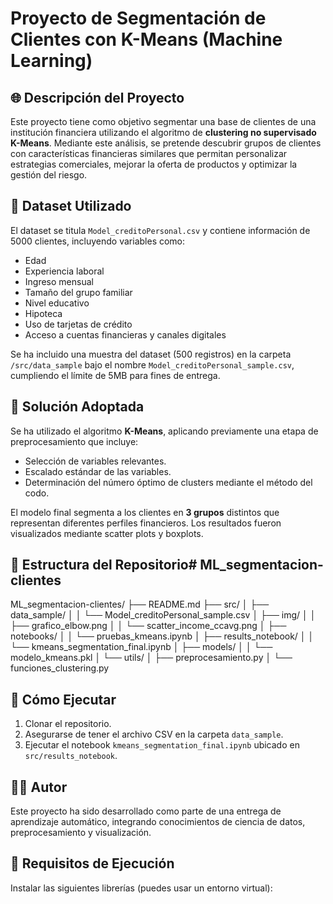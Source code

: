 # Proyecto de Segmentación de Clientes con K-Means (Machine Learning)

## 🌐 Descripción del Proyecto
Este proyecto tiene como objetivo segmentar una base de clientes de una institución financiera utilizando el algoritmo de **clustering no supervisado K-Means**. Mediante este análisis, se pretende descubrir grupos de clientes con características financieras similares que permitan personalizar estrategias comerciales, mejorar la oferta de productos y optimizar la gestión del riesgo.

## 📅 Dataset Utilizado
El dataset se titula `Model_creditoPersonal.csv` y contiene información de 5000 clientes, incluyendo variables como:
- Edad
- Experiencia laboral
- Ingreso mensual
- Tamaño del grupo familiar
- Nivel educativo
- Hipoteca
- Uso de tarjetas de crédito
- Acceso a cuentas financieras y canales digitales

Se ha incluido una muestra del dataset (500 registros) en la carpeta `/src/data_sample` bajo el nombre `Model_creditoPersonal_sample.csv`, cumpliendo el límite de 5MB para fines de entrega.

## 🤖 Solución Adoptada
Se ha utilizado el algoritmo **K-Means**, aplicando previamente una etapa de preprocesamiento que incluye:
- Selección de variables relevantes.
- Escalado estándar de las variables.
- Determinación del número óptimo de clusters mediante el método del codo.

El modelo final segmenta a los clientes en **3 grupos** distintos que representan diferentes perfiles financieros. Los resultados fueron visualizados mediante scatter plots y boxplots.

## 📁 Estructura del Repositorio# ML_segmentacion-clientes
ML_segmentacion-clientes/ ├── README.md ├── src/ │ ├── data_sample/ │ │ └── Model_creditoPersonal_sample.csv │ ├── img/ │ │ ├── grafico_elbow.png │ │ └── scatter_income_ccavg.png │ ├── notebooks/ │ │ └── pruebas_kmeans.ipynb │ ├── results_notebook/ │ │ └── kmeans_segmentation_final.ipynb │ ├── models/ │ │ └── modelo_kmeans.pkl │ └── utils/ │ ├── preprocesamiento.py │ └── funciones_clustering.py


## 🚀 Cómo Ejecutar
1. Clonar el repositorio.
2. Asegurarse de tener el archivo CSV en la carpeta `data_sample`.
3. Ejecutar el notebook `kmeans_segmentation_final.ipynb` ubicado en `src/results_notebook`.

## 👩‍💼 Autor
Este proyecto ha sido desarrollado como parte de una entrega de aprendizaje automático, integrando conocimientos de ciencia de datos, preprocesamiento y visualización.

## 🔐 Requisitos de Ejecución
Instalar las siguientes librerías (puedes usar un entorno virtual):
```bash: pip install pandas numpy matplotlib seaborn scikit-learn



